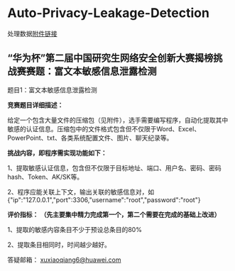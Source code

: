 # Auto-Privacy-Leakage-Detection

处理数据[附件链接](https://cpipc.acge.org.cn/sysFile/downFile.do?fileId=3f03175a2ddb46328f35a1edd8924236)




## **“华为杯”第二届中国研究生网络安全创新大赛揭榜挑战赛赛题：富文本敏感信息泄露检测**

题目1：富文本敏感信息泄露检测

**竞赛题目详细描述：**

给定一个包含大量文件的压缩包（见附件），选手需要编写程序，自动化提取其中敏感的认证信息。压缩包中的文件格式包含但不仅限于Word、Excel、PowerPoint、txt、各类系统配置文件、图片、聊天纪录等。

**挑战内容，即程序需实现功能如下：**

1、提取敏感认证信息，包含但不仅限于目标地址、端口、用户名、密码、密码hash、Token、AK/SK等。

2、程序应能关联上下文，输出关联的敏感信息对，如{"ip":"127.0.0.1","port":3306,"username":"root","password":"root"}

**评价指标：** **（先主要集中精力完成第一个，第二个需要在完成的基础上改进）**

1、提取的敏感内容条目不少于预设总条目的80%

2、提取条目相同时，时间越少越好。

答疑邮箱： xuxiaoqiang6@huawei.com

